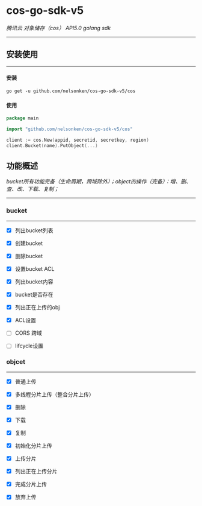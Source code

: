 # cos-go-sdk-v5 

*腾讯云 对象储存（cos） API5.0 golang sdk*

---

## 安装使用

---

#### 安装

```shell
go get -u github.com/nelsonken/cos-go-sdk-v5/cos
```

#### 使用

```go
package main

import "github.com/nelsonken/cos-go-sdk-v5/cos"

client := cos.New(appid, secretid, secretkey, region)
client.Bucket(name).PutObject(...)

```

## 功能概述

*bucket所有功能完备（生命周期，跨域除外）；object的操作（完备）：增、删、查、改、下载、复制；*

---

### bucket

---

- [x] 列出bucket列表
- [x] 创建bucket
- [x] 删除bucket
- [x] 设置bucket ACL
- [x] 列出bucket内容
- [x] bucket是否存在
- [x] 列出正在上传的obj
- [x] ACL设置
- [ ] CORS 跨域
- [ ] lifcycle设置 


### objcet

---

- [x] 普通上传
- [x] 多线程分片上传（整合分片上传）
- [x] 删除
- [x] 下载
- [x] 复制
- [x] 初始化分片上传
- [x] 上传分片
- [x] 列出正在上传分片
- [x] 完成分片上传
- [x] 放弃上传


    


